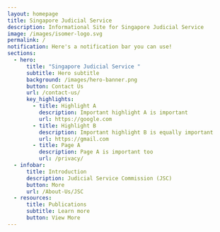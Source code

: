 ```yaml
---
layout: homepage
title: Singapore Judicial Service
description: Informational Site for Singapore Judicial Service
image: /images/isomer-logo.svg
permalink: /
notification: Here's a notification bar you can use!
sections:
  - hero:
      title: "Singapore Judicial Service "
      subtitle: Hero subtitle
      background: /images/hero-banner.png
      button: Contact Us
      url: /contact-us/
      key_highlights:
        - title: Highlight A
          description: Important highlight A is important
          url: https://google.com
        - title: Highlight B
          description: Important highlight B is equally important
          url: https://gmail.com
        - title: Page A
          description: Page A is important too
          url: /privacy/
  - infobar:
      title: Introduction
      description: Judicial Service Commission (JSC)
      button: More
      url: /About-Us/JSC
  - resources:
      title: Publications
      subtitle: Learn more
      button: View More
---
```

